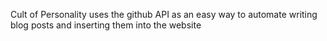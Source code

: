 Cult of Personality uses the github API as an easy way to automate writing blog posts and inserting them into the website